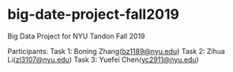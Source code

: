 # big-date-project-fall2019

Big Data Project for NYU Tandon Fall 2019

Participants:
Task 1: Boning Zhang(bz1189@nyu.edu)
Task 2: Zihua Li(zl3107@nyu.edu)
Task 3: Yuefei Chen(yc2911@nyu.edu)
